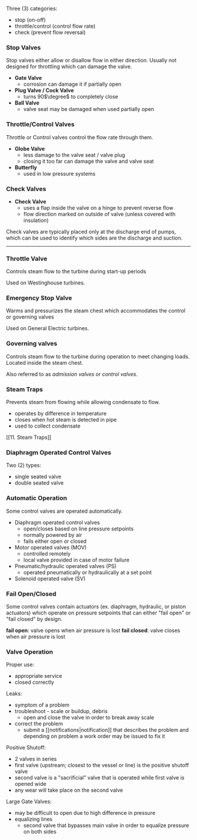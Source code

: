 Three (3) categories:
- stop (on-off)
- throttle/control (control flow rate)
- check (prevent flow reversal)

### Stop Valves

Stop valves either allow or disallow flow in either direction. Usually not designed for throttling which can damage the valve.

-	**Gate Valve**
	-	corrosion can damage it if partially open
-	**Plug Valve / Cock Valve**
	-	turns 90$\degree$ to completely close
-	**Ball Valve**
	-	valve seat may be damaged when used partially open

### Throttle/Control Valves

Throttle or Control valves control the flow rate through them.

-	**Globe Valve**
	-	less damage to the valve seat / valve plug
	-	closing it too far can damage the valve and valve seat
-	**Butterfly**
	-	used in low pressure systems

### Check Valves

-	**Check Valve**
	-	uses a flap inside the valve on a hinge to prevent reverse flow
	-	flow direction marked on outside of valve (unless covered with insulation)
	
Check valves are typically placed only at the discharge end of pumps, which can be used to identify which sides are the discharge and suction.

---

### Throttle Valve
Controls steam flow to the turbine during start-up periods

Used on Westinghouse turbines.

### Emergency Stop Valve
Warms and pressurizes the steam chest which accommodates the control or governing valves

Used on General Electric turbines.

### Governing valves
Controls steam flow to the turbine during operation to meet changing loads. Located inside the steam chest.

Also referred to as *admission valves* or *control valves*.

### Steam Traps
Prevents steam from flowing while allowing condensate to flow.
-	operates by difference in temperature
-	closes when hot steam is detected in pipe
-	used to collect condensate

[[11. Steam Traps]]

### Diaphragm Operated Control Valves
Two (2) types:
-	single seated valve
-	double seated valve
	
### Automatic Operation
Some control valves are operated automatically.

-	Diaphragm operated control valves
	-	open/closes based on line pressure setpoints
	-	normally powered by air
	-	fails either open or closed
-	Motor operated valves (MOV)
	-	controlled remotely
	-	local valve provided in case of motor failure
-	Pneumatic/hydraulic operated valves (PS)
	-	operated pneumatically or hydraulically at a set point
-	Solenoid operated valve (SV)

	
### Fail Open/Closed
Some control valves contain actuators (ex. diaphragm, hydraulic, or piston actuators) which operate on pressure setpoints that can either "fail open" or "fail closed" by design.

**fail open**: valve opens when air pressure is lost
**fail closed**: valve closes when air pressure is lost

### Valve Operation
Proper use:
-	appropriate service
-	closed correctly

Leaks:
-	symptom of a problem
-	troubleshoot - scale or buildup, debris
	-	open and close the valve in order to break away scale
-	correct the problem
	-	submit a [[notifications|notification]] that describes the problem and depending on problem a work order may be issued to fix it

Positive Shutoff:
-	2 valves in series
-	first valve (upstream; closest to the vessel or line) is the positive shutoff valve
-	second valve is a "sacrificial" valve that is operated while first valve is opened wide
-	any wear will take place on the second valve

Large Gate Valves:
-	may be difficult to open due to high difference in pressure
-	equalizing lines
	-	second valve that bypasses main valve in order to equalize pressure on both sides
